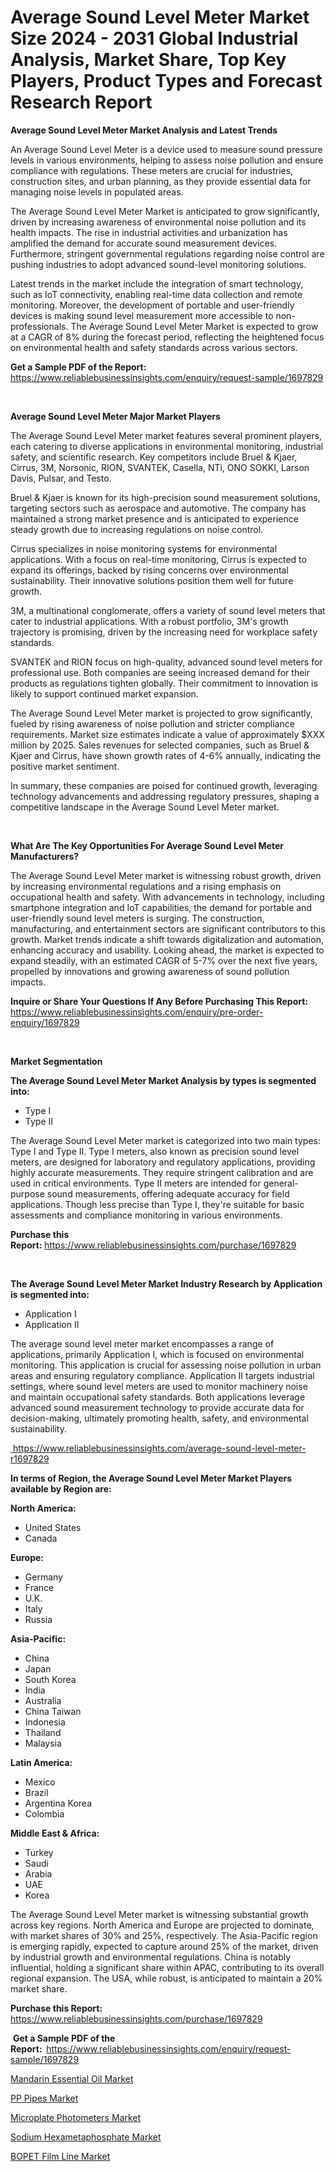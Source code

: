 <p><h1>Average Sound Level Meter Market Size 2024 - 2031 Global Industrial Analysis, Market Share, Top Key Players, Product Types and Forecast Research Report</h1></p><p><strong>Average Sound Level Meter Market Analysis and Latest Trends</strong></p>
<p><p>An Average Sound Level Meter is a device used to measure sound pressure levels in various environments, helping to assess noise pollution and ensure compliance with regulations. These meters are crucial for industries, construction sites, and urban planning, as they provide essential data for managing noise levels in populated areas.</p><p>The Average Sound Level Meter Market is anticipated to grow significantly, driven by increasing awareness of environmental noise pollution and its health impacts. The rise in industrial activities and urbanization has amplified the demand for accurate sound measurement devices. Furthermore, stringent governmental regulations regarding noise control are pushing industries to adopt advanced sound-level monitoring solutions.</p><p>Latest trends in the market include the integration of smart technology, such as IoT connectivity, enabling real-time data collection and remote monitoring. Moreover, the development of portable and user-friendly devices is making sound level measurement more accessible to non-professionals. The Average Sound Level Meter Market is expected to grow at a CAGR of 8% during the forecast period, reflecting the heightened focus on environmental health and safety standards across various sectors.</p></p>
<p><strong>Get a Sample PDF of the Report:&nbsp;</strong> <a href="https://www.reliablebusinessinsights.com/enquiry/request-sample/1697829?utm_campaign=75&utm_medium=2&utm_source=Github&utm_content=ia&utm_term=03102024&utm_id=average-sound-level-meter">https://www.reliablebusinessinsights.com/enquiry/request-sample/1697829</a></p>
<p>&nbsp;</p>
<p><strong>Average Sound Level Meter Major Market Players</strong></p>
<p><p>The Average Sound Level Meter market features several prominent players, each catering to diverse applications in environmental monitoring, industrial safety, and scientific research. Key competitors include Bruel & Kjaer, Cirrus, 3M, Norsonic, RION, SVANTEK, Casella, NTi, ONO SOKKI, Larson Davis, Pulsar, and Testo.</p><p>Bruel & Kjaer is known for its high-precision sound measurement solutions, targeting sectors such as aerospace and automotive. The company has maintained a strong market presence and is anticipated to experience steady growth due to increasing regulations on noise control.</p><p>Cirrus specializes in noise monitoring systems for environmental applications. With a focus on real-time monitoring, Cirrus is expected to expand its offerings, backed by rising concerns over environmental sustainability. Their innovative solutions position them well for future growth.</p><p>3M, a multinational conglomerate, offers a variety of sound level meters that cater to industrial applications. With a robust portfolio, 3M's growth trajectory is promising, driven by the increasing need for workplace safety standards.</p><p>SVANTEK and RION focus on high-quality, advanced sound level meters for professional use. Both companies are seeing increased demand for their products as regulations tighten globally. Their commitment to innovation is likely to support continued market expansion.</p><p>The Average Sound Level Meter market is projected to grow significantly, fueled by rising awareness of noise pollution and stricter compliance requirements. Market size estimates indicate a value of approximately $XXX million by 2025. Sales revenues for selected companies, such as Bruel & Kjaer and Cirrus, have shown growth rates of 4-6% annually, indicating the positive market sentiment.</p><p>In summary, these companies are poised for continued growth, leveraging technology advancements and addressing regulatory pressures, shaping a competitive landscape in the Average Sound Level Meter market.</p></p>
<p>&nbsp;</p>
<p><strong>What Are The Key Opportunities For Average Sound Level Meter Manufacturers?</strong></p>
<p><p>The Average Sound Level Meter market is witnessing robust growth, driven by increasing environmental regulations and a rising emphasis on occupational health and safety. With advancements in technology, including smartphone integration and IoT capabilities, the demand for portable and user-friendly sound level meters is surging. The construction, manufacturing, and entertainment sectors are significant contributors to this growth. Market trends indicate a shift towards digitalization and automation, enhancing accuracy and usability. Looking ahead, the market is expected to expand steadily, with an estimated CAGR of 5-7% over the next five years, propelled by innovations and growing awareness of sound pollution impacts.</p></p>
<p><strong>Inquire or Share Your Questions If Any Before Purchasing This Report:</strong> <a href="https://www.reliablebusinessinsights.com/enquiry/pre-order-enquiry/1697829?utm_campaign=75&utm_medium=2&utm_source=Github&utm_content=ia&utm_term=03102024&utm_id=average-sound-level-meter">https://www.reliablebusinessinsights.com/enquiry/pre-order-enquiry/1697829</a></p>
<p>&nbsp;</p>
<p><strong>Market Segmentation</strong></p>
<p><strong>The Average Sound Level Meter Market Analysis by types is segmented into:</strong></p>
<p><ul><li>Type I</li><li>Type II</li></ul></p>
<p><p>The Average Sound Level Meter market is categorized into two main types: Type I and Type II. Type I meters, also known as precision sound level meters, are designed for laboratory and regulatory applications, providing highly accurate measurements. They require stringent calibration and are used in critical environments. Type II meters are intended for general-purpose sound measurements, offering adequate accuracy for field applications. Though less precise than Type I, they're suitable for basic assessments and compliance monitoring in various environments.</p></p>
<p><strong>Purchase this Report:&nbsp;</strong><a href="https://www.reliablebusinessinsights.com/purchase/1697829?utm_campaign=75&utm_medium=2&utm_source=Github&utm_content=ia&utm_term=03102024&utm_id=average-sound-level-meter">https://www.reliablebusinessinsights.com/purchase/1697829</a></p>
<p>&nbsp;</p>
<p><strong>The Average Sound Level Meter Market Industry Research by Application is segmented into:</strong></p>
<p><ul><li>Application I</li><li>Application II</li></ul></p>
<p><p>The average sound level meter market encompasses a range of applications, primarily Application I, which is focused on environmental monitoring. This application is crucial for assessing noise pollution in urban areas and ensuring regulatory compliance. Application II targets industrial settings, where sound level meters are used to monitor machinery noise and maintain occupational safety standards. Both applications leverage advanced sound measurement technology to provide accurate data for decision-making, ultimately promoting health, safety, and environmental sustainability.</p></p>
<p><a href="https://www.reliablebusinessinsights.com/average-sound-level-meter-r1697829?utm_campaign=75&utm_medium=2&utm_source=Github&utm_content=ia&utm_term=03102024&utm_id=average-sound-level-meter">&nbsp;https://www.reliablebusinessinsights.com/average-sound-level-meter-r1697829</a></p>
<p><strong>In terms of Region, the Average Sound Level Meter Market Players available by Region are:</strong></p>
<p>
    <p> <strong> North America: </strong>
        <ul>
            <li>United States</li>
            <li>Canada</li>
        </ul>
        </p> 
    <p> <strong> Europe: </strong>
        <ul>
            <li>Germany</li>
            <li>France</li>
            <li>U.K.</li>
            <li>Italy</li>
            <li>Russia</li>
        </ul>
        </p> 
    <p> <strong> Asia-Pacific: </strong>
        <ul>
            <li>China</li>
            <li>Japan</li>
            <li>South Korea</li>
            <li>India</li>
            <li>Australia</li>
            <li>China Taiwan</li>
            <li>Indonesia</li>
            <li>Thailand</li>
            <li>Malaysia</li>
        </ul>
        </p> 
    <p> <strong> Latin America: </strong>
        <ul>
            <li>Mexico</li>
            <li>Brazil</li>
            <li>Argentina Korea</li>
            <li>Colombia</li>
        </ul>
        </p> 
    <p> <strong> Middle East & Africa: </strong>
        <ul>
            <li>Turkey</li>
            <li>Saudi</li>
            <li>Arabia</li>
            <li>UAE</li>
            <li>Korea</li>
        </ul>
    </p>
    </p>
<p><p>The Average Sound Level Meter market is witnessing substantial growth across key regions. North America and Europe are projected to dominate, with market shares of 30% and 25%, respectively. The Asia-Pacific region is emerging rapidly, expected to capture around 25% of the market, driven by industrial growth and environmental regulations. China is notably influential, holding a significant share within APAC, contributing to its overall regional expansion. The USA, while robust, is anticipated to maintain a 20% market share.</p></p>
<p><strong>Purchase this Report: </strong><a href="https://www.reliablebusinessinsights.com/purchase/1697829?utm_campaign=75&utm_medium=2&utm_source=Github&utm_content=ia&utm_term=03102024&utm_id=average-sound-level-meter">https://www.reliablebusinessinsights.com/purchase/1697829</a></p>
<p>&nbsp;<strong>Get a Sample PDF of the Report:&nbsp;&nbsp;</strong><a href="https://www.reliablebusinessinsights.com/enquiry/request-sample/1697829?utm_campaign=75&utm_medium=2&utm_source=Github&utm_content=ia&utm_term=03102024&utm_id=average-sound-level-meter">https://www.reliablebusinessinsights.com/enquiry/request-sample/1697829</a></p>
<p><strong></strong></p>
<p><p><a href="https://www.linkedin.com/pulse/mandarin-essential-oil-market-global-regional-analysis-2024--9hpcf?utm_campaign=75&utm_medium=2&utm_source=Github&utm_content=ia&utm_term=03102024&utm_id=average-sound-level-meter">Mandarin Essential Oil Market</a></p><p><a href="https://www.linkedin.com/pulse/global-pp-pipes-market-share-growth-opportunities-size-wuwjf?utm_campaign=75&utm_medium=2&utm_source=Github&utm_content=ia&utm_term=03102024&utm_id=average-sound-level-meter">PP Pipes Market</a></p><p><a href="https://github.com/AlesiaDushku574/Market-Research-Report-List-1/blob/main/microplate-photometers-market.md?utm_campaign=75&utm_medium=2&utm_source=Github&utm_content=ia&utm_term=03102024&utm_id=average-sound-level-meter">Microplate Photometers Market</a></p><p><a href="https://www.linkedin.com/pulse/global-sodium-hexametaphosphate-market-trends-insights-zgaaf?utm_campaign=75&utm_medium=2&utm_source=Github&utm_content=ia&utm_term=03102024&utm_id=average-sound-level-meter">Sodium Hexametaphosphate Market</a></p><p><a href="https://github.com/CarolLPettway/Market-Research-Report-List-1/blob/main/bopet-film-line-market.md?utm_campaign=75&utm_medium=2&utm_source=Github&utm_content=ia&utm_term=03102024&utm_id=average-sound-level-meter">BOPET Film Line Market</a></p></p>